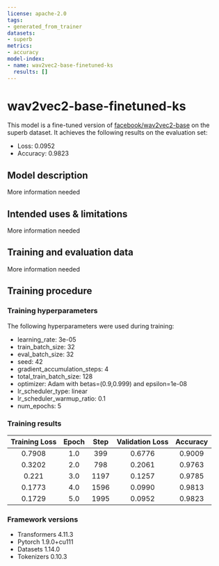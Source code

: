 ```yaml
---
license: apache-2.0
tags:
- generated_from_trainer
datasets:
- superb
metrics:
- accuracy
model-index:
- name: wav2vec2-base-finetuned-ks
  results: []
---
```


<!-- This model card has been generated automatically according to the information the Trainer had access to. You
should probably proofread and complete it, then remove this comment. -->

# wav2vec2-base-finetuned-ks

This model is a fine-tuned version of [facebook/wav2vec2-base](https://huggingface.co/facebook/wav2vec2-base) on the superb dataset.
It achieves the following results on the evaluation set:
- Loss: 0.0952
- Accuracy: 0.9823

## Model description

More information needed

## Intended uses & limitations

More information needed

## Training and evaluation data

More information needed

## Training procedure

### Training hyperparameters

The following hyperparameters were used during training:
- learning_rate: 3e-05
- train_batch_size: 32
- eval_batch_size: 32
- seed: 42
- gradient_accumulation_steps: 4
- total_train_batch_size: 128
- optimizer: Adam with betas=(0.9,0.999) and epsilon=1e-08
- lr_scheduler_type: linear
- lr_scheduler_warmup_ratio: 0.1
- num_epochs: 5

### Training results

| Training Loss | Epoch | Step | Validation Loss | Accuracy |
|:-------------:|:-----:|:----:|:---------------:|:--------:|
| 0.7908        | 1.0   | 399  | 0.6776          | 0.9009   |
| 0.3202        | 2.0   | 798  | 0.2061          | 0.9763   |
| 0.221         | 3.0   | 1197 | 0.1257          | 0.9785   |
| 0.1773        | 4.0   | 1596 | 0.0990          | 0.9813   |
| 0.1729        | 5.0   | 1995 | 0.0952          | 0.9823   |


### Framework versions

- Transformers 4.11.3
- Pytorch 1.9.0+cu111
- Datasets 1.14.0
- Tokenizers 0.10.3
